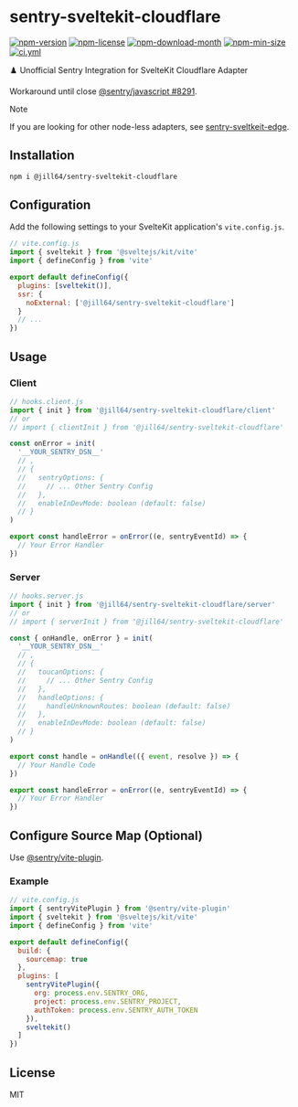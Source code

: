 <!----- BEGIN GHOST DOCS HEADER ----->

# sentry-sveltekit-cloudflare

<!----- BEGIN GHOST DOCS BADGES -----><a href="https://npmjs.com/package/@jill64/sentry-sveltekit-cloudflare"><img src="https://img.shields.io/npm/v/@jill64/sentry-sveltekit-cloudflare" alt="npm-version" /></a> <a href="https://npmjs.com/package/@jill64/sentry-sveltekit-cloudflare"><img src="https://img.shields.io/npm/l/@jill64/sentry-sveltekit-cloudflare" alt="npm-license" /></a> <a href="https://npmjs.com/package/@jill64/sentry-sveltekit-cloudflare"><img src="https://img.shields.io/npm/dm/@jill64/sentry-sveltekit-cloudflare" alt="npm-download-month" /></a> <a href="https://npmjs.com/package/@jill64/sentry-sveltekit-cloudflare"><img src="https://img.shields.io/bundlephobia/min/@jill64/sentry-sveltekit-cloudflare" alt="npm-min-size" /></a> <a href="https://github.com/jill64/sentry-sveltekit-cloudflare/actions/workflows/ci.yml"><img src="https://github.com/jill64/sentry-sveltekit-cloudflare/actions/workflows/ci.yml/badge.svg" alt="ci.yml" /></a><!----- END GHOST DOCS BADGES ----->

♟️ Unofficial Sentry Integration for SvelteKit Cloudflare Adapter

<!----- END GHOST DOCS HEADER ----->

Workaround until close [@sentry/javascript #8291](https://github.com/getsentry/sentry-javascript/issues/8291).

> [!NOTE]
> If you are looking for other node-less adapters, see [sentry-sveltkeit-edge](https://github.com/jill64/sentry-sveltekit-edge).

## Installation

```sh
npm i @jill64/sentry-sveltekit-cloudflare
```

## Configuration

Add the following settings to your SvelteKit application's `vite.config.js`.

```js
// vite.config.js
import { sveltekit } from '@sveltejs/kit/vite'
import { defineConfig } from 'vite'

export default defineConfig({
  plugins: [sveltekit()],
  ssr: {
    noExternal: ['@jill64/sentry-sveltekit-cloudflare']
  }
  // ...
})
```

## Usage

### Client

```js
// hooks.client.js
import { init } from '@jill64/sentry-sveltekit-cloudflare/client'
// or
// import { clientInit } from '@jill64/sentry-sveltekit-cloudflare'

const onError = init(
  '__YOUR_SENTRY_DSN__'
  // ,
  // {
  //   sentryOptions: {
  //     // ... Other Sentry Config
  //   },
  //   enableInDevMode: boolean (default: false)
  // }
)

export const handleError = onError((e, sentryEventId) => {
  // Your Error Handler
})
```

### Server

```js
// hooks.server.js
import { init } from '@jill64/sentry-sveltekit-cloudflare/server'
// or
// import { serverInit } from '@jill64/sentry-sveltekit-cloudflare'

const { onHandle, onError } = init(
  '__YOUR_SENTRY_DSN__'
  // ,
  // {
  //   toucanOptions: {
  //     // ... Other Sentry Config
  //   },
  //   handleOptions: {
  //     handleUnknownRoutes: boolean (default: false)
  //   },
  //   enableInDevMode: boolean (default: false)
  // }
)

export const handle = onHandle(({ event, resolve }) => {
  // Your Handle Code
})

export const handleError = onError((e, sentryEventId) => {
  // Your Error Handler
})
```

## Configure Source Map (Optional)

Use [@sentry/vite-plugin](https://npmjs.com/package/@sentry/vite-plugin).

### Example

```js
// vite.config.js
import { sentryVitePlugin } from '@sentry/vite-plugin'
import { sveltekit } from '@sveltejs/kit/vite'
import { defineConfig } from 'vite'

export default defineConfig({
  build: {
    sourcemap: true
  },
  plugins: [
    sentryVitePlugin({
      org: process.env.SENTRY_ORG,
      project: process.env.SENTRY_PROJECT,
      authToken: process.env.SENTRY_AUTH_TOKEN
    }),
    sveltekit()
  ]
})
```
<!----- BEGIN GHOST DOCS FOOTER ----->

## License

MIT

<!----- END GHOST DOCS FOOTER ----->